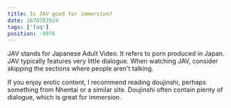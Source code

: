 ```yaml
---
title: Is JAV good for immersion?
date: 1670783924
tags: ['faq']
position: -9976
---
```


JAV stands for Japanese Adult Video.
It refers to porn produced in Japan.
JAV typically features very little dialogue.
When watching JAV,
consider skipping the sections where people aren't talking.

If you enjoy erotic content,
I recommend reading doujinshi,
perhaps something from Nhentai or a similar site.
Doujinshi often contain plenty of dialogue,
which is great for immersion.
